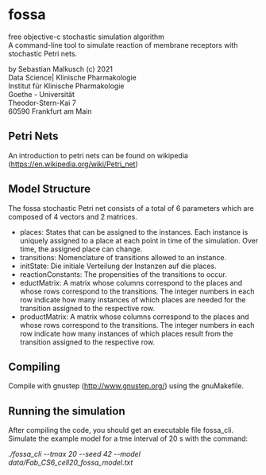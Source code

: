 # fossa
free objective-c stochastic simulation algorithm   
A command-line tool to simulate reaction of membrane receptors with stochastic Petri nets.

by Sebastian Malkusch (c) 2021   
Data Science| Klinische Pharmakologie   
Institut für Klinische Pharmakologie   
Goethe - Universität   
Theodor-Stern-Kai 7   
60590 Frankfurt am Main   

## Petri Nets
An introduction to petri nets can be found on wikipedia (https://en.wikipedia.org/wiki/Petri_net)

## Model Structure
The fossa stochastic Petri net consists of a total of 6 parameters which are composed of 4 vectors and 2 matrices.
 * places: States that can be assigned to the instances. Each instance is uniquely assigned to a place at each point in time of the simulation. Over time, the assigned place can change.
* transitions: Nomenclature of transitions allowed to an instance.
* initState: Die initiale Verteilung der Instanzen auf die places.
* reactionConstants: The propensities of the transitions to occur.
* eductMatrix: A matrix whose columns correspond to the places and whose rows correspond to the transitions. The integer numbers in each row indicate how many instances of which places are needed for the transition assigned to the respective row.
* productMatrix: A matrix whose columns correspond to the places and whose rows correspond to the transitions. The integer numbers in each row indicate how many instances of which places result from the transition assigned to the respective row.

## Compiling
Compile with gnustep (http://www.gnustep.org/) using the gnuMakefile. 

## Running the simulation
After compiling the code, you should get an executable file fossa_cli.
Simulate the example model for a tme interval of 20 s with the command:   

*./fossa_cli --tmax 20 --seed 42 --model data/Fab_CS6_cell20_fossa_model.txt*

